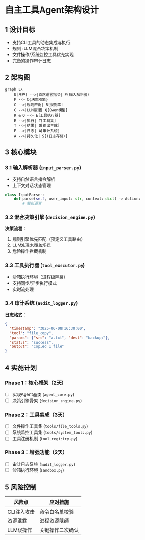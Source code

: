 # 自主工具Agent架构设计
## 1 设计目标
- 支持CLI工具的动态集成与执行
- 规则+LLM混合决策机制
- 文件操作/系统监控工具优先实现
- 完备的操作审计日志

## 2 架构图
```mermaid
graph LR
    U[用户] -->|自然语言指令| P(输入解析器)
    P --> C{决策引擎}
    C -->|规则匹配| R[规则库]
    C -->|LLM推理| Q[Qwen模型]
    R & Q --> E[工具执行器]
    E -->|执行| T[工具集]
    T -->|结果| O[输出生成]
    E -->|日志| A[审计系统]
    A -->|持久化| S[(日志存储)]
```

## 3 核心模块
### 3.1 输入解析器 (`input_parser.py`)
- 支持自然语言指令解析
- 上下文对话状态管理
```python
class InputParser:
    def parse(self, user_input: str, context: dict) -> Action:
        # 解析逻辑
```

### 3.2 混合决策引擎 (`decision_engine.py`)
**决策流程**：
1. 规则引擎优先匹配（预定义工具路由）
2. LLM处理未覆盖场景
3. 危险操作拦截机制

### 3.3 工具执行器 (`tool_executor.py`)
- 沙箱执行环境（进程级隔离）
- 支持同步/异步执行模式
- 实时流处理

### 3.4 审计系统 (`audit_logger.py`)
**日志格式**：
```json
{
  "timestamp": "2025-06-08T16:30:00",
  "tool": "file_copy",
  "params": {"src": "a.txt", "dest": "backup/"},
  "status": "success",
  "output": "Copied 1 file"
}
```

## 4 实施计划
### Phase 1：核心框架（2天）
- [ ] 实现Agent基类 (`agent_core.py`)
- [ ] 决策引擎骨架 (`decision_engine.py`)

### Phase 2：工具集成（3天）
- [ ] 文件操作工具集 (`tools/file_tools.py`)
- [ ] 系统监控工具集 (`tools/system_tools.py`)
- [ ] 工具注册机制 (`tool_registry.py`)

### Phase 3：增强功能（2天）
- [ ] 审计日志系统 (`audit_logger.py`)
- [ ] 沙箱执行环境 (`sandbox.py`)

## 5 风险控制
| 风险点 | 应对措施 |
|--------|----------|
| CLI注入攻击 | 命令白名单校验 |
| 资源泄露 | 进程资源限额 |
| LLM误操作 | 关键操作二次确认 |